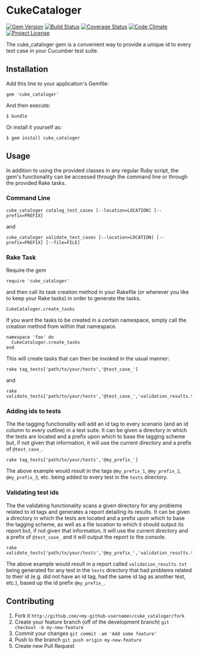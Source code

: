 # CukeCataloger


[![Gem Version](https://badge.fury.io/rb/cuke_cataloger.svg)](http://badge.fury.io/rb/cuke_cataloger)
[![Build Status](https://travis-ci.org/enkessler/cuke_cataloger.svg?branch=dev)](https://travis-ci.org/enkessler/cuke_cataloger)
[![Coverage Status](https://coveralls.io/repos/enkessler/cuke_cataloger/badge.svg?branch=dev&service=github)](https://coveralls.io/github/enkessler/cuke_cataloger?branch=dev)
[![Code Climate](https://codeclimate.com/github/enkessler/cuke_cataloger/badges/gpa.svg)](https://codeclimate.com/github/enkessler/cuke_cataloger)
[![Project License](https://img.shields.io/badge/license-MIT-blue.svg)](https://github.com/enkessler/cuke_cataloger/blob/master/LICENSE.txt)


The cuke_cataloger gem is a convenient way to provide a unique id to every test case in your Cucumber test suite.

## Installation

Add this line to your application's Gemfile:

    gem 'cuke_cataloger'

And then execute:

    $ bundle

Or install it yourself as:

    $ gem install cuke_cataloger

## Usage

In addition to using the provided classes in any regular Ruby script, the gem's functionality can be accessed through the command line or through the provided Rake tasks.

### Command Line

    cuke_cataloger catalog_test_cases [--location=LOCATION] [--prefix=PREFIX]

and

    cuke_cataloger validate_test_cases [--location=LOCATION] [--prefix=PREFIX] [--file=FILE]

### Rake Task

Require the gem

    require 'cuke_cataloger'

and then call its task creation method in your Rakefile (or wherever you like to keep your Rake tasks) in order to generate the tasks.

    CukeCataloger.create_tasks

If you want the tasks to be created in a certain namespace, simply call the creation method from within that namespace.

    namespace 'foo' do
      CukeCataloger.create_tasks
    end

This will create tasks that can then be invoked in the usual manner:

    rake tag_tests['path/to/your/tests','@test_case_']

and

    rake validate_tests['path/to/your/tests','@test_case_','validation_results.txt']
  
### Adding ids to tests

The the tagging functionality will add an id tag to every scenario (and an id column to every outline) in a test suite. It can be given a directory in which the tests are located and a prefix upon which to base the tagging scheme but, if not given that information, it will use the current directory and a prefix of `@test_case_`.

    rake tag_tests['path/to/your/tests','@my_prefix_']

The above example would result in the tags `@my_prefix_1`, `@my_prefix_2`, `@my_prefix_3`, etc. being added to every test in the `tests` directory.

### Validating test ids

The the validating functionality scans a given directory for any problems related to id tags and generates a report detailing its results. It can be given a directory in which the tests are located and a prefix upon which to base the tagging scheme, as well as a file location to which it should output its report but, if not given that information, it will use the current directory and a prefix of `@test_case_` and it will output the report to the console. 

    rake validate_tests['path/to/your/tests','@my_prefix_','validation_results.txt']

The above example would result in a report called `validation_results.txt` being generated for any test in the `tests` directory that had problems related to their id (e.g. did not have an id tag, had the same id tag as another test, etc.), based up the id prefix `@my_prefix_`.

## Contributing

1. Fork it `http://github.com/<my-github-username>/cuke_cataloger/fork`
2. Create your feature branch (off of the development branch) `git checkout -b my-new-feature`
3. Commit your changes `git commit -am 'Add some feature'`
4. Push to the branch `git push origin my-new-feature`
5. Create new Pull Request

